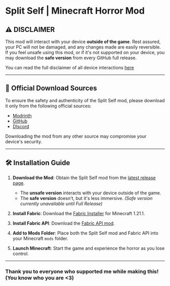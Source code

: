 # Split Self | Minecraft Horror Mod

## ⚠️ DISCLAIMER

This mod will interact with your device **outside of the game**. Rest assured, your PC will not be damaged, and any changes made are easily reversible. If you feel unsafe using this mod, or if it's not supported on your device, you may download the **safe version** from every GitHub full release.

You can read the full disclaimer of all device interactions [here](DISCLAIMER.md)

---

## 🔗 Official Download Sources

To ensure the safety and authenticity of the Split Self mod, please download it only from the following official sources:

- [Modrinth](https://modrinth.com/mod/split-self)
- [GitHub](https://github.com/Pryzmm/Split-Self)
- [DIscord](https://discord.gg/bPpNGH6tbt)

Downloading the mod from any other source may compromise your device's security.

---

## 🛠️ Installation Guide

1. **Download the Mod**: Obtain the Split Self mod from the [latest release page](https://github.com/Pryzmm/Split-Self/releases).
   - The **unsafe version** interacts with your device outside of the game.
   - The **safe version** doesn't, but it's less immersive. *(Safe version currently unavailable until Full Release)*

2. **Install Fabric**: Download the [Fabric Installer](https://fabricmc.net/use/installer/) for Minecraft 1.21.1.

3. **Install Fabric API**: Download the [Fabric API mod](https://modrinth.com/mod/fabric-api).

4. **Add to Mods Folder**: Place both the Split Self mod and Fabric API into your Minecraft `mods` folder.

5. **Launch Minecraft**: Start the game and experience the horror as you lose control.

---

### Thank you to everyone who supported me while making this! (You know who you are <3)
